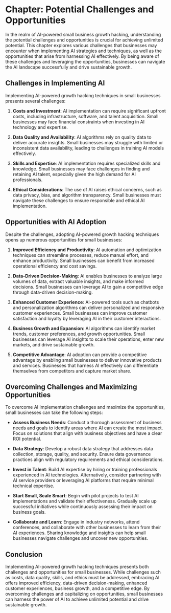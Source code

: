Chapter: Potential Challenges and Opportunities
===============================================

In the realm of AI-powered small business growth hacking, understanding the potential challenges and opportunities is crucial for achieving unlimited potential. This chapter explores various challenges that businesses may encounter when implementing AI strategies and techniques, as well as the opportunities that arise from harnessing AI effectively. By being aware of these challenges and leveraging the opportunities, businesses can navigate the AI landscape successfully and drive sustainable growth.

Challenges in Implementing AI
-----------------------------

Implementing AI-powered growth hacking techniques in small businesses presents several challenges:

1. **Costs and Investment**: AI implementation can require significant upfront costs, including infrastructure, software, and talent acquisition. Small businesses may face financial constraints when investing in AI technology and expertise.

2. **Data Quality and Availability**: AI algorithms rely on quality data to deliver accurate insights. Small businesses may struggle with limited or inconsistent data availability, leading to challenges in training AI models effectively.

3. **Skills and Expertise**: AI implementation requires specialized skills and knowledge. Small businesses may face challenges in finding and retaining AI talent, especially given the high demand for AI professionals.

4. **Ethical Considerations**: The use of AI raises ethical concerns, such as data privacy, bias, and algorithm transparency. Small businesses must navigate these challenges to ensure responsible and ethical AI implementation.

Opportunities with AI Adoption
------------------------------

Despite the challenges, adopting AI-powered growth hacking techniques opens up numerous opportunities for small businesses:

1. **Improved Efficiency and Productivity**: AI automation and optimization techniques can streamline processes, reduce manual effort, and enhance productivity. Small businesses can benefit from increased operational efficiency and cost savings.

2. **Data-Driven Decision-Making**: AI enables businesses to analyze large volumes of data, extract valuable insights, and make informed decisions. Small businesses can leverage AI to gain a competitive edge through data-driven decision-making.

3. **Enhanced Customer Experience**: AI-powered tools such as chatbots and personalization algorithms can deliver personalized and responsive customer experiences. Small businesses can improve customer satisfaction and loyalty by leveraging AI in their customer interactions.

4. **Business Growth and Expansion**: AI algorithms can identify market trends, customer preferences, and growth opportunities. Small businesses can leverage AI insights to scale their operations, enter new markets, and drive sustainable growth.

5. **Competitive Advantage**: AI adoption can provide a competitive advantage by enabling small businesses to deliver innovative products and services. Businesses that harness AI effectively can differentiate themselves from competitors and capture market share.

Overcoming Challenges and Maximizing Opportunities
--------------------------------------------------

To overcome AI implementation challenges and maximize the opportunities, small businesses can take the following steps:

* **Assess Business Needs**: Conduct a thorough assessment of business needs and goals to identify areas where AI can create the most impact. Focus on solutions that align with business objectives and have a clear ROI potential.

* **Data Strategy**: Develop a robust data strategy that addresses data collection, storage, quality, and security. Ensure data governance practices align with regulatory requirements and ethical considerations.

* **Invest in Talent**: Build AI expertise by hiring or training professionals experienced in AI technologies. Alternatively, consider partnering with AI service providers or leveraging AI platforms that require minimal technical expertise.

* **Start Small, Scale Smart**: Begin with pilot projects to test AI implementations and validate their effectiveness. Gradually scale up successful initiatives while continuously assessing their impact on business goals.

* **Collaborate and Learn**: Engage in industry networks, attend conferences, and collaborate with other businesses to learn from their AI experiences. Sharing knowledge and insights can help small businesses navigate challenges and uncover new opportunities.

Conclusion
----------

Implementing AI-powered growth hacking techniques presents both challenges and opportunities for small businesses. While challenges such as costs, data quality, skills, and ethics must be addressed, embracing AI offers improved efficiency, data-driven decision-making, enhanced customer experiences, business growth, and a competitive edge. By overcoming challenges and capitalizing on opportunities, small businesses can harness the power of AI to achieve unlimited potential and drive sustainable growth.
